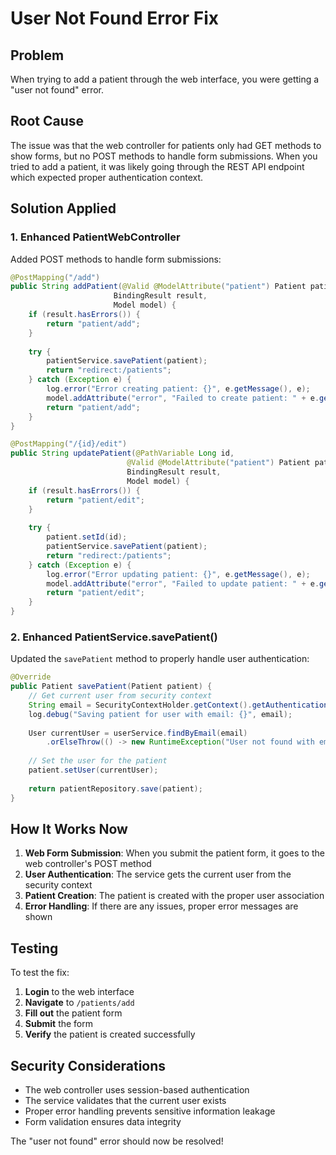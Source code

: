 # User Not Found Error Fix

## Problem
When trying to add a patient through the web interface, you were getting a "user not found" error.

## Root Cause
The issue was that the web controller for patients only had GET methods to show forms, but no POST methods to handle form submissions. When you tried to add a patient, it was likely going through the REST API endpoint which expected proper authentication context.

## Solution Applied

### 1. Enhanced PatientWebController
Added POST methods to handle form submissions:

```java
@PostMapping("/add")
public String addPatient(@Valid @ModelAttribute("patient") Patient patient, 
                       BindingResult result, 
                       Model model) {
    if (result.hasErrors()) {
        return "patient/add";
    }
    
    try {
        patientService.savePatient(patient);
        return "redirect:/patients";
    } catch (Exception e) {
        log.error("Error creating patient: {}", e.getMessage(), e);
        model.addAttribute("error", "Failed to create patient: " + e.getMessage());
        return "patient/add";
    }
}

@PostMapping("/{id}/edit")
public String updatePatient(@PathVariable Long id, 
                          @Valid @ModelAttribute("patient") Patient patient, 
                          BindingResult result, 
                          Model model) {
    if (result.hasErrors()) {
        return "patient/edit";
    }
    
    try {
        patient.setId(id);
        patientService.savePatient(patient);
        return "redirect:/patients";
    } catch (Exception e) {
        log.error("Error updating patient: {}", e.getMessage(), e);
        model.addAttribute("error", "Failed to update patient: " + e.getMessage());
        return "patient/edit";
    }
}
```

### 2. Enhanced PatientService.savePatient()
Updated the `savePatient` method to properly handle user authentication:

```java
@Override
public Patient savePatient(Patient patient) {
    // Get current user from security context
    String email = SecurityContextHolder.getContext().getAuthentication().getName();
    log.debug("Saving patient for user with email: {}", email);
    
    User currentUser = userService.findByEmail(email)
        .orElseThrow(() -> new RuntimeException("User not found with email: " + email));
    
    // Set the user for the patient
    patient.setUser(currentUser);
    
    return patientRepository.save(patient);
}
```

## How It Works Now

1. **Web Form Submission**: When you submit the patient form, it goes to the web controller's POST method
2. **User Authentication**: The service gets the current user from the security context
3. **Patient Creation**: The patient is created with the proper user association
4. **Error Handling**: If there are any issues, proper error messages are shown

## Testing

To test the fix:

1. **Login** to the web interface
2. **Navigate** to `/patients/add`
3. **Fill out** the patient form
4. **Submit** the form
5. **Verify** the patient is created successfully

## Security Considerations

- The web controller uses session-based authentication
- The service validates that the current user exists
- Proper error handling prevents sensitive information leakage
- Form validation ensures data integrity

The "user not found" error should now be resolved! 